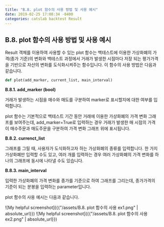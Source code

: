 ```yaml
---
title: "B.8. plot 함수의 사용 방법 및 사용 예시"
date: 2019-02-25 17:08:34 -0400
categories: catslab backtest Result
---
```


## B.8. plot 함수의 사용 방법 및 사용 예시

Result 객체를 이용하여 사용할 수 있는 plot 함수는 백테스트에 이용한 가상화폐의 가격(종가 기준)의 변화와 백테스트 과정에서 거래가 발생한 시점마다 저장 되는 평가가격을 기반으로 자산의 변화를 도식화시켜주는 함수입니다. 이 함수의 사용 방법은 다음과 같습니다.

```python
def plot(add_marker, current_list, main_interval)
```


__B.8.1. add_marker (bool)__

거래가 발생하는 시점을 매수와 매도를 구분하여 marker로 표시할지에 대한 여부를 입력합니다. 

plot 함수는 기본적으로 백테스트 기간 동안 거래에 이용한 가상화폐의 가격 변화 그래프를 보여주는데, add_marker=True로 입력하는 경우 거래가 발생한 매 시점의 가격이 매수주문과 매도주문을 구분하여 가격 변화 그래프 위에 표시됩니다.


__B.8.2. currenct_list__

그래프를 그릴 때, 사용자가 도식화하고자 하는 가상화폐의 종류를 입력합니다. 한 가지 가상화폐만 입력할 수도 있고, 여러 개를 입력하는 경우 여러 가상화폐의 가격 변화를 하나의 그래프에 동시에 나타낼 수도 있습니다.


__B.8.3. main_interval__

입력한 가상화폐의 가격 변화를 종가를 기준으로 하여 그래프를 그리는데, 종가가격의 기준이 되는 분봉을 입력하는 parameter입니다.  

plot 함수의 사용 예시는 다음과 같습니다.


![My helpful screenshot]({{"/assets/B.8. plot 함수의 사용 ex1.png" | absolute_url}})
![My helpful screenshot]({{"/assets/B.8. plot 함수의 사용 ex2.png" | absolute_url}})


